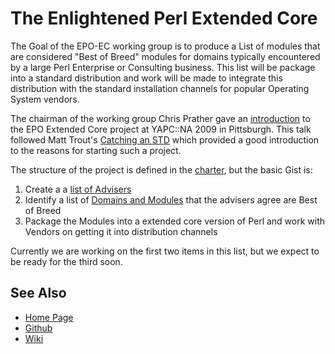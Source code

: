 The Enlightened Perl Extended Core
==================================

The Goal of the EPO-EC working group is to produce a List of modules that are considered "Best of Breed" modules for domains typically encountered by a large Perl Enterprise or Consulting business. This list will be package into a standard distribution and work will be made to integrate this distribution with the standard installation channels for popular Operating System vendors.

The chairman of the working group Chris Prather gave an [introduction][1] to the EPO Extended Core project at YAPC::NA 2009 in Pittsburgh. This talk followed Matt Trout's [Catching an STD][2] which provided a good introduction to the reasons for starting such a project.

The structure of the project is defined in the [charter][3], but the basic Gist is:

1. Create a a [list of Advisers][4]
2. Identify a list of [Domains and Modules][5] that the advisers agree are Best of Breed
3. Package the Modules into a extended core version of Perl and work with Vendors on getting it into distribution channels

Currently we are working on the first two items in this list, but we expect to be ready for the third soon.

[1]: http://www.shadowcat.co.uk/archive/conference-video/yapc-na-2009/extended/
[2]: http://www.shadowcat.co.uk/archive/conference-video/yapc-na-2009/std
[3]: http://github.com/perigrin/epo-ec/blob/master/documents/charter.txt
[4]: http://lists.scsys.co.uk/pipermail/epo-ec-advisors/
[5]: http://search.cpan.org/dist/Task-Kensho

See Also
--------

* [Home Page](http://enlighened.perl.org)
* [Github](http://github.com/perigrin/epo-ec/)
* [Wiki](http://epo.means.no/working_groups/extended_core)